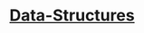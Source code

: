 # [Data-Structures](https://sixth-gibbon-10e.notion.site/Data-Structure-1acc24808b1540c79e6a3cbe71498364)